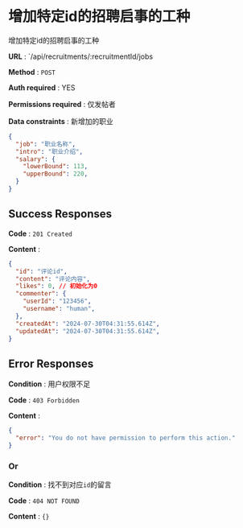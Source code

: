# 增加特定id的招聘启事的工种

增加特定id的招聘启事的工种

**URL** : `/api/recruitments/:recruitmentId/jobs

**Method** : `POST`

**Auth required** : YES

**Permissions required** : 仅发帖者

**Data constraints** : 
新增加的职业

```json
{
  "job": "职业名称",  
  "intro": "职业介绍", 
  "salary": {
    "lowerBound": 113,
    "upperBound": 220, 
  }
}
```

## Success Responses

**Code** : `201 Created`

**Content** : 

```json
{
  "id": "评论id",
  "content": "评论内容",
  "likes": 0, // 初始化为0
  "commenter": {
    "userId": "123456",
    "username": "human",
  },
  "createdAt": "2024-07-30T04:31:55.614Z", 
  "updatedAt": "2024-07-30T04:31:55.614Z",
}
```

## Error Responses

**Condition** : 用户权限不足

**Code** : `403 Forbidden`

**Content** : 
```json
{
  "error": "You do not have permission to perform this action."
}
```

### Or

**Condition** : 找不到对应`id`的留言

**Code** : `404 NOT FOUND`

**Content** : `{}`